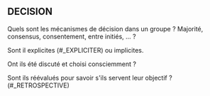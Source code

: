## DECISION

Quels sont les mécanismes de décision dans un groupe ? Majorité, consensus, consentement, entre initiés, ... ? 

Sont il explicites (#_EXPLICITER) ou implicites.

Ont ils été discuté et choisi consciemment ?

Sont ils réévalués pour savoir s'ils servent leur objectif ? (#_RETROSPECTIVE) 
